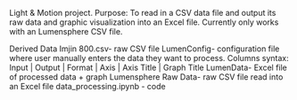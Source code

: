 Light & Motion project. Purpose: To read in a CSV data file and output its raw data and graphic visualization into an Excel file. Currently only works with an Lumensphere CSV file. 

Derived Data Imjin 800.csv- raw CSV file 
LumenConfig- configuration file where user manually enters the data they want to process. 
    Columns syntax: Input | Output | Format | Axis | Axis Title | Graph Title
LumenData- Excel file of processed data + graph 
Lumensphere Raw Data- raw CSV file read into an Excel file 
data_processing.ipynb - code 
